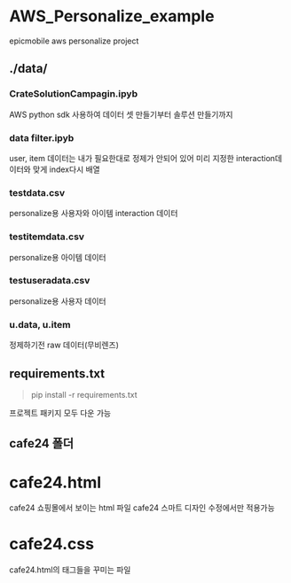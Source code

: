 # AWS_Personalize_example
epicmobile aws personalize project

## ./data/
### CrateSolutionCampagin.ipyb
AWS python sdk 사용하여 데이터 셋 만들기부터 솔루션 만들기까지

### data filter.ipyb
user, item 데이터는 내가 필요한대로 정제가 안되어 있어 미리 지정한 interaction데이터와 맞게 index다시 배열

### testdata.csv
personalize용 사용자와 아이템 interaction 데이터

### testitemdata.csv
personalize용 아이템 데이터

### testuseradata.csv
personalize용 사용자 데이터

### u.data, u.item
정제하기전 raw 데이터(무비렌즈)

## requirements.txt
> pip install -r requirements.txt

프로젝트 패키지 모두 다운 가능

## cafe24 폴더
# cafe24.html
cafe24 쇼핑몰에서 보이는 html 파일
cafe24 스마트 디자인 수정에서만 적용가능

# cafe24.css
cafe24.html의 태그들을 꾸미는 파일